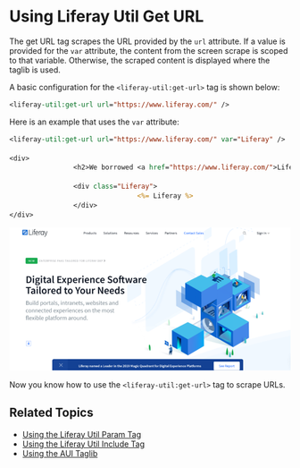 # Using Liferay Util Get URL

The get URL tag scrapes the URL provided by the `url` attribute. If a value is provided for the `var` attribute, the content from the screen scrape is scoped to that variable. Otherwise, the scraped content is displayed where the taglib is used.

A basic configuration for the `<liferay-util:get-url>` tag is shown below:

```jsp
<liferay-util:get-url url="https://www.liferay.com/" />
```

Here is an example that uses the `var` attribute:

```jsp
<liferay-util:get-url url="https://www.liferay.com/" var="Liferay" />

<div>
				<h2>We borrowed <a href="https://www.liferay.com/">Liferay</a>. Here it is.</h2>

				<div class="Liferay">
								<%= Liferay %>
				</div>
</div>
```

![You can use the Liferay Util Get URL tag to scrape URLs.](./liferay-util-get-url/images/01.png)

Now you know how to use the `<liferay-util:get-url>` tag to scrape URLs. 

## Related Topics

* [Using the Liferay Util Param Tag](./liferay-util-param.md)
* [Using the Liferay Util Include Tag](https://help.liferay.com/hc/en-us/articles/360029145351-Using-Liferay-Util-Include)
* [Using the AUI Taglib](https://help.liferay.com/hc/en-us/articles/360028832812-Using-AUI-Taglibs)